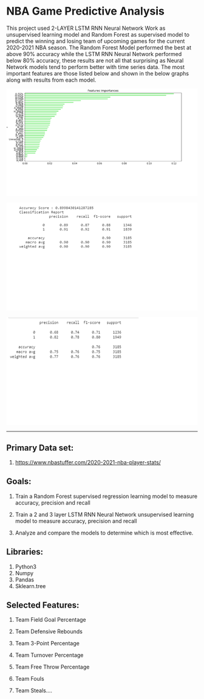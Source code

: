 # NBA Game Predictive Analysis
This project used 2-LAYER LSTM RNN Neural Network Work as unsupervised learning model and Random Forest as supervised model to predict the winning and losing team of upcoming games for the current 2020-2021 NBA season.  The Random Forest Model performed the best at above 90% accuracy while the LSTM RNN Neural Network performed below 80% accuracy, these results are not all that surprising as Neural Network models tend to perform better with time series data. The most important features are those listed below and shown in the below graphs along with results from each model.

![FEATURES](features.png)


![RANDOM FOREST RESULTS](RF_results.png)


![LSTM NEURAL NETWORK RESULTS](NN_results.png)

---

## Primary Data set:

1.	https://www.nbastuffer.com/2020-2021-nba-player-stats/


## Goals:
1.	Train a Random Forest supervised regression learning model to measure accuracy, precision and recall

2.	Train a 2 and 3 layer LSTM RNN Neural Network unsupervised learning model to measure accuracy, precision and recall

3. Analyze and compare the models to determine which is most effective.


## Libraries:
1.	Python3
2.	Numpy
3.	Pandas
4.	Sklearn.tree

## Selected Features:
1.	Team Field Goal Percentage

2.	Team Defensive Rebounds

3.	Team 3-Point Percentage

4.	Team Turnover Percentage

5.	Team Free Throw Percentage

6.  Team Fouls

7.	Team Steals....